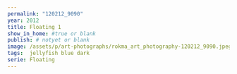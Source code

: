 ```yaml
---
permalink: "120212_9090"
year: 2012
title: Floating 1
show_in_home: #true or blank
publish: # notyet or blank
image: /assets/p/art-photographs/rokma_art_photography-120212_9090.jpeg
tags:  jellyfish blue dark
serie: Floating
---
```

